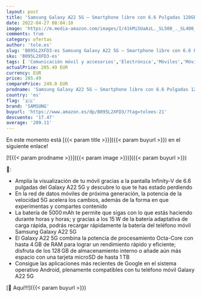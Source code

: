 ```yaml
---
layout: post
title: 'Samsung Galaxy A22 5G – Smartphone libre con 6.6 Pulgadas 128GB y Sistema Operativo Android Violeta Versión ES'
date: 2022-04-27 08:04:10
image: 'https://m.media-amazon.com/images/I/41kMiSUaAzL._SL500_._SL400_.jpg'
comments: true
category: ofertas
author: 'tole.es'
slug: 'B095L2XFD3-es Samsung Galaxy A22 5G – Smartphone libre con 6.6 Pulgadas...'
sku: 'B095L2XFD3-es'
tags: [ 'Comunicación móvil y accesorios','Electrónica','Móviles','Móviles y smartphones libres','android','samsung','🇪🇸', ]
actualPrice: 205.49 EUR
currency: EUR
price: 205.49
comparePrice: 249.0 EUR
prodname: 'Samsung Galaxy A22 5G – Smartphone libre con 6.6 Pulgadas 128GB y Sistema Operativo Android Violeta Versión ES'
country: 'es'
flag: '🇪🇸'
brand: 'SAMSUNG'
buyurl: 'https://www.amazon.es/dp/B095L2XFD3/?tag=tolees-21'
descuento: '17.47'
average: '209.11'
---
```


En este momento está [{{< param title >}}]({{< param buyurl >}}) en el siguiente enlace!

[![{{< param prodname >}}]({{< param image >}})]({{< param buyurl >}})

🔎:

- Amplía la visualización de tu móvil gracias a la pantalla Infinity-V de 6.6 pulgadas del Galaxy A22 5G y descubre lo que te has estado perdiendo
- En la red de datos móviles de próxima generación, la potencia de la velocidad 5G acelera los cambios, además de la forma en que experimentas y compartes contenido
- La batería de 5000 mAh te permite que sigas con lo que estás haciendo durante horas y horas; y gracias a los 15 W de la batería adaptativa de carga rápida, podrás recargar rápidamente la batería del teléfono móvil Samsung Galaxy A22 5G
- El Galaxy A22 5G combina la potencia de procesamiento Octa-Core con hasta 4 GB de RAM para lograr un rendimiento rápido y eficiente; disfruta de los 128 GB de almacenamiento interno o añade aún más espacio con una tarjeta microSD de hasta 1 TB
- Consigue las aplicaciones más recientes de Google en el sistema operativo Android, plenamente compatibles con tu teléfono móvil Galaxy A22 5G

[🛒 Aquí!!!]({{< param buyurl >}})
